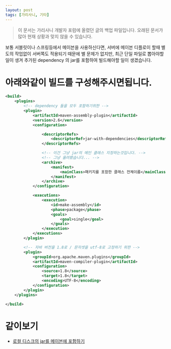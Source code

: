 ```yaml
---
layout: post
tags: [가리사니, 기타]
---
```


> 이 문서는 가리사니 개발자 포럼에 올렸던 글의 백업 파일입니다.
오래된 문서가 많아 현재 상황과 맞지 않을 수 있습니다.


보통 서블릿이나 스프링등에서 메이븐을 사용하신다면, 서버에 메이븐 디플로이 할때 별도의 작업없이 서버쪽도 적용되기 때문에 별 문제가 없지만,
최근 단일 파일로 뽑아야할 일이 생겨 추가된 dependency 의 jar를 포함하여 빌드해야할 일이 생겼습니다.


# 아래와같이 빌드를 구성해주시면됩니다.
``` xml
<build>
	<plugins>
		<!-- dependency 들을 모두 포함하기위한 -->
		<plugin>
			<artifactId>maven-assembly-plugin</artifactId>
			<version>2.6</version>
			<configuration>

				<descriptorRefs>
					<descriptorRef>jar-with-dependencies</descriptorRef>
				</descriptorRefs>

				<!-- 이건 그냥 jar의 메인 클래스 지정하는것입니다. -->
				<!-- 그냥 올려봤습니다... -->
				<archive>
					<manifest>
						<mainClass>패키지를 포함한 클래스 전체이름</mainClass>
					</manifest>
				</archive>
			</configuration>

			<executions>
				<execution>
					<id>make-assembly</id>
					<phase>package</phase>
					<goals>
						<goal>single</goal>
					</goals>
				</execution>
			</executions>
		</plugin>

		<!-- 자바 버전을 1.8로 / 문자셋을 utf-8로 고정하기 위한 -->
		<plugin>
			<groupId>org.apache.maven.plugins</groupId>
			<artifactId>maven-compiler-plugin</artifactId>
			<configuration>
				<source>1.8</source>
				<target>1.8</target>
				<encoding>UTF-8</encoding>
			</configuration>
		</plugin>
	</plugins>

</build>
```

# 같이보기
 - [로컬 디스크의 jar를 메이븐에 포함하기](/lab?topicId=250)